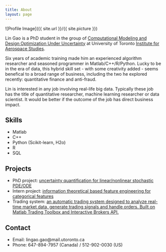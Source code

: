 ```yaml
---
title: About
layout: page
---
```

![Profile Image]({{ site.url }}/{{ site.picture }})

<p>Lin Gao is a PhD student in the group of <a href="http://arrow.utias.utoronto.ca/~pbn/">Computational Modeling and Design Optimization Under Uncertainty</a> at University of Toronto <a href="http://www.utias.utoronto.ca/">Institute for Aerospace Studies</a>.</p>

<p>Six years of academic training made him an experienced algorithm researcher and seasoned programmer in Matlab/C++/R/Python. Lucky to be in the era of data, this hybrid skill set - with some creativity added - seems benefical to a broad range of business, including the two he explored recently: quantitative finance and anti-fraud.</p>

<p>Lin is interested in any job involving real-life big data. Typically these job has the title of quantitative researcher, machine learning researcher or data scientist. It would be better if the outcome of the job has direct business impact.</p>

<h2>Skills</h2>

<ul class="skill-list">
        <li>Matlab</li>
        <li>C++</li>
        <li>Python (Scikit-learn, H2o)</li>
        <li>R</li>
        <li>SQL</li>
</ul>

<h2>Projects</h2>

<ul>
	<li>PhD project: <a href="https://github.com/gauss1986/UQTK">uncertainty quantification for linear/nonlinear stochastic PDE/ODE</a></li>
        <li>Intern project: <a href="https://github.com/gauss1986/categorical">information theoretical based feature engineering for categorical features</a></li>
        <li>Trading system: <a href="https://github.com/gauss1986/KERDOS">an automatic trading system designed to analyze real-time market data, generate trading signals and handle orders. Built on Matlab Trading Toolbox and Interactive Brokers API.</a></li>
</ul>

<h2>Contact</h2>

<ul>
        <li>Email: lingao.gao@mail.utoronto.ca </li>
	<li>Phone: 647-894-7957 (Canada) / 512-902-0030 (US) </li>
</ul>

